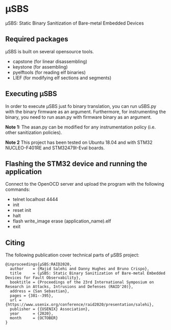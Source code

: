 # μSBS
μSBS: Static Binary Sanitization of Bare-metal Embedded Devices

## Required packages

μSBS is built on several opensource tools.

* capstone (for linear disassembling)
* keystone (for assembling)
* pyelftools (for reading elf binaries)
* LIEF (for modifying elf sections and segments)

## Executing μSBS

In order to execute μSBS just fo binary translation, you can run uSBS.py with the binary firmware as an argument. Furthermore, for instrumenting the binary, you need to run asan.py with firmware binary as an argument. 

**Note 1:** The asan.py can be modified for any instrumentation policy (i.e. other sanitization policies).

**Note 2** This project has been tested on Ubuntu 18.04 and with STM32 NUCLEO-F401RE and STM32479I-Eval boards.

## Flashing the STM32 device and running the application

Connect to the OpenOCD server and upload the program with the following commands:

* telnet localhost 4444
* init
* reset init
* halt
* flash write_image erase (application_name).elf
* exit

## Citing
The following publication cover technical parts of μSBS project:

```
@inproceedings{μSBS:RAID2020,
  author    = {Majid Salehi and Danny Hughes and Bruno Crispo},
  title     = {μSBS: Static Binary Sanitization of Bare-metal Embedded Devices for Fault Observability},
  booktitle = {Proceedings of the 23rd International Symposium on Research in Attacks, Intrusions and Defenses (RAID'20)},
  address = {San Sebastian},
  pages = {381--395},
  url = {https://www.usenix.org/conference/raid2020/presentation/salehi},
  publisher = {{USENIX} Association},
  year      = {2020},
  month     = {OCTOBER}
}
```
